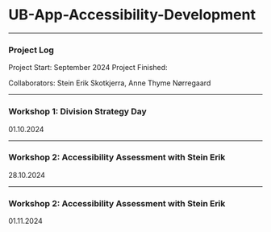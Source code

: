 # UB-App-Accessibility-Development

---
### Project Log 

Project Start: September 2024
Project Finished: 

Collaborators: 
Stein Erik Skotkjerra,
Anne Thyme Nørregaard

---
### Workshop 1: Division Strategy Day 
01.10.2024

---
### Workshop 2: Accessibility Assessment with Stein Erik
28.10.2024

---
### Workshop 2: Accessibility Assessment with Stein Erik
01.11.2024

